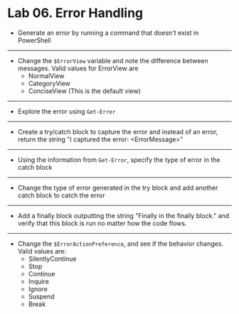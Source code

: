 # Lab 06. Error Handling

- Generate an error by running a command that doesn't exist in PowerShell

---

- Change the `$ErrorView` variable and note the difference between messages. Valid values for ErrorView are
  - NormalView
  - CategoryView
  - ConciseView (This is the default view)

---

- Explore the error using `Get-Error`

---

- Create a try/catch block to capture the error and instead of an error, return the string "I captured the error: \<ErrorMessage\>"

---

- Using the information from `Get-Error`, specify the type of error in the catch block

---

- Change the type of error generated in the try block and add another catch block to catch the error

---

- Add a finally block outputting the string "Finally in the finally block." and verify that this block is run no matter how the code flows.

---

- Change the `$ErrorActionPreference`, and see if the behavior changes. Valid values are:
  - SilentlyContinue
  - Stop
  - Continue
  - Inquire
  - Ignore
  - Suspend
  - Break
  